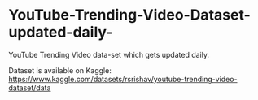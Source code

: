 # YouTube-Trending-Video-Dataset-updated-daily-
YouTube Trending Video data-set which gets updated daily.

Dataset is available on Kaggle: https://www.kaggle.com/datasets/rsrishav/youtube-trending-video-dataset/data
